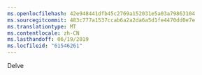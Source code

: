 ```yaml
---
ms.openlocfilehash: 42e948441dfb45c2769a152031e5a03a79863104
ms.sourcegitcommit: 483c777a1537ccab6a2a2da6a5d1fe4470dd0e7e
ms.translationtype: MT
ms.contentlocale: zh-CN
ms.lasthandoff: 06/19/2019
ms.locfileid: "61546261"
---
```

Delve